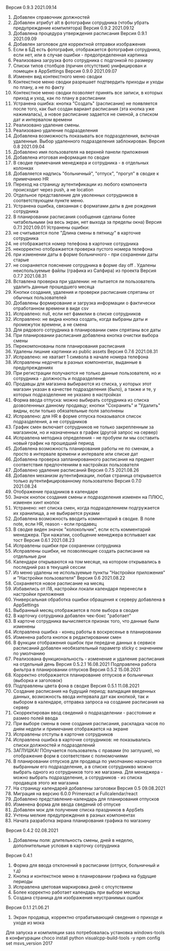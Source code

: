 Версия 0.9.3 2021.09.14
1. Добавлен справочник должностей
2. Добавлен атрибут alt в фотографии сотрудника (чтобы убрать предупреждение компилятора)
Версия 0.9.2 2021.09.12
1. Добавлена процедура утверждения расписания
Версия 0.9.1 2021.09.09
1. Добавлен заголовок для корректной отправки изображения
2. Если в БД есть фотография, отображается фотография сотрудника, если нет, или в случае ошибки - предопределенная картинка
3. Реализована загрузка фото сотрудника с подгонкой по размеру
4. Списки типов столбцов (причин отсутствия) унифицирован и помещен в AppSettings
Версия 0.9.0 2021.09.07
1. Изменен вид контекстного меню сводки 
2. Контекстное меню сводки разрешает подтвердить приходы и уходы по плану, а не по факту
3. Контекстное меню сводки позволяет принять все записи, в которых приход и уход, как по плану в расписании
4. Устранена ошибка: кнопка "Создать" (расписание) не появляется после того, как был создан вариант расписания (эта кнопка уже нажималась), а новое расписание задается не сменой, а списком дат и интервалом времени
5. Реализовано удаление смены.
6. Реализовано удаление подразделения
7. Добавлена возможность показывать все подразделения, включая удаленные. Выбор удаленного подразделения заблокирован.
Версия 0.8 2021.09.04
1. Добавлено имя пользователя на верхней панели приложения
2. Добавлена итоговая информация по сводке
3. В сводке примечания менеджера и сотрудника - в отдельных колонках
4. Добавляется надпись "больничный", "отпуск", "прогул" в сводке к примечанию HR
5. Переход на страницу аутентификации из любого компонента происходит через push, а не location
6. Отдельное представление для уволенных сотрудников в соответствующем пункте меню.
7. Устранена ошибка, связанная с форматами даты в дне рождения сотрудника
8. В планировании расписания сообщения сделаны более читабельными (на весь экран, нет выхода за пределы окна)
Версия 0.7.1 2021.09.01
Устранены ошибки:
1. не считывается поле "Длина смены в пятницу" в карточке сотрудника
2. не отображается номер телефона в карточке сотрудника
3. некорректно отображается проверка пустого номера телефона
4. при изменении даты в форме больничного - при сохранении даты старые
5. не сохраняется пояснение сотрудника в форме day off
. Удалены неиспользуемые файлы (графика из Сапфира) из проекта
Версия 0.7.7 2021.08.31
1. Вставлена проверка при удалении: не пытается ли пользователь удалить данные прошедшего месяца
2. Кнопки создания, удаления и проверки расписания спрятаны от обычных пользователей  
3. Добавлены формирование и загрузка информации о фактически отработанном времени в виде csv 
4. Исправлено: null, если нет фамилии в списке сотрудников
5. Исправлено: не видна кнопка создать, когда выбраны даты и промежуток времени, а не смена
6. Для рядового сотрудника в планировании смен спрятаны все даты
7. При планировании расписания добавлена кнопка очистки выбора смены
8. Перекомпонованы поля планирования расписания
9. Удалены лишние картинки из public assets
Версия 0.7.6 2021.08.31
1. Исправлено: не хватает 1 символа в начале номера телефона
2. Исправлены недочеты в разных компонентах, выданные в предупреждениях
3. При регистрации получаются не только данные пользователя, но и сотрудника - должность и подразделение
4. Продавцы для магазина выбираются из списка, у которых этот магазин указан в качестве подразделения (было), а также и те, у которых подразделение не указано в настройках
5. Форма ввода отпуска: можно выбирать сотрудника из списка дозволеннных данному продавцу; кнопки "Сохранить" и "Удалить" видны, если только обязательные поля заполнены
6. Исправлено: для HR в форме отпуска показывался список подразделения, а не сотрудников
7. График смен включает сотрудников не только закрепленным за магазином, но и назначенных в график (другой запрос на сервер)
8. Исправлена методика определения - не пробуем ли мы составить новый график на прошедший период
9. Добавлена возможность планирования работы не по сменам, а просто в интервале времени и интервале или списке дат
10. Добавлена проверка запланированного расписания на предмет соответствия предпочтениям в настройках пользователя 
11. Добавлено удаление расписаний
Версия 0.7.5 2021.08.26
1. Добавлен механизм аутентификации, любая страница открывается только аутентифицированному пользователю
Версия 0.7.0 2021.08.24
1. Отображение праздников в календаре
2. Значок кнопок создания смены и подразделения изменен на ПЛЮС, изменен хинт кнопок
3. Устранено: нет списка смен, когда подразделением подгружается их хранилища, а не выбирается руками
4. Добавлена возможность вводить комментарий в сводке. В поле note, если HR, reason - если продавец
5. В сводке виден значок "колокольчик", если есть комментарий менеджера. При нажатии, сообщение менеджера всплывает как тост
Версия 0.6.1 2021.08.23
1. Исправлены ошибки при сохранении сотрудника
2. Исправлены ошибки, не позволяющие создать расписание на отдельные дни
3. Календари открываются на том месяце, на котором открывались в последний раз в текущей сессии
4. Из меню удалены не используемые пункты "Настройки приложения" и "Настройки пользователя"
Версия 0.6 2021.08.22
1. Сохраняется новое расписание на месяц
2. Избавились от i18, настройки локали календаря перенесли в настройки приложения
3. Универсальная обработка ошибки обращения к серверу добавлена в AppSettings
4. Выбранный месяц отображается в поле выбора в сводке
5. В карточку сотрудника добавлен чек-бокс "работает"
6. В карточе сотрудника вычисляется признак того, что данные были изменены
7. Исправлена ошибка - конец работы в воскресенье в планировании
8. Изменена работа кнопок в редактировании смен
9. В функции отображения ошибок при передаче данных в сервисе расписаний добавлен необязательный параметр sticky с значением по умолчанию
10. Реализована функциональность - изменение и удаление расписания на отдельный день
Версия 0.5.2.1 16.08.2021
Подправлена работа фильтра в планировании отпусков
Версия 0.5.2 15.08.2021
1. Корректно отображается планирование отпусков и больничных (выборка и заголовок)
2. Подправлены цвета фона в сводке
Версия 0.5.1 11.08.2021
1. Создание расписания на будущий период: валидация введенных данных, возможность ввода интервала дат как кнопкой, так и выбором в календаре, отправка запроса на создание расписания на сервер
2. Скорректирован ввод сведений о подразделении - расстояние и размео полей ввода
3. При выборе смены в окне создания расписания, раскладка часов по дням недели и примечание отображается на экране
4. Исправлены отступы в карточке сотрудников
5. Исправлена ошибка в карточке сотрудников: не показывались списки должностей и подразделений
6. ЗАГЛУШКА! ПОлучается пользователь с правами (по заглушке), но отображение форм в соответствии с полномочиями
7. В планировании отпусков для продавца по умолчанию назначается выбранным его подразделение, а в списке сотрудникво можно выбрать одного из сотрудников того же магазина. Для менеджера - можно выбрать подразделение, а сотрудников - из списка продавцов этого же магазина
8. На страницу календарей добавлены заголовки
Версия 0.5 09.08.2021
1. Миграция на версию 6.0.0 Primereact и Fullcalendar/react
2. Добавлено представление-календарь для планирования отпусков
3. Изменена форма для ввода сведений об отпуске
4. Добавлен мок для получение списка праздников в AppSets
5. Учтены мелкие предупреждения в разных компонентах
6. Начата разработка экрана планирования графика по магазину

Версия 0.4.2 02.08.2021
1. Добавлены поля: длительность смены, дней в неделю, дополнительные условия в карточку сотрудника

Версия 0.4.1
1. Форма для ввода отклонений в расписании (отпуск, больничный и т.д)
2. Кнопка и контекстное меню в планировании графика на будущие периоды
3. Исправлена цветовая маркировка дней с отсутствием
4. Более корректно работает календарь при выборе месяца
5. Создана страница для изображения неустранимых ошибок

Версия 0.1.1 21.06.21
1. Экран продавца, корректно отрабатывающий сведения о приходе и уходе из мока

Для запуска и компиляции sass потребовалась установка windows-tools в конфигурации
choco install python visualcpp-build-tools -y
npm config set msvs_version 2017

